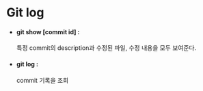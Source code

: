 # Git log


 * #### git show [commit id] :
   특정 commit의 description과 수정된 파일, 수정 내용을 모두 보여준다.
   
 * #### git log  :
   commit 기록을 조회 
